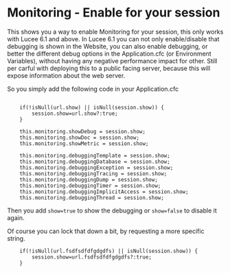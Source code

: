 <!--
{
  "title": "Monitoring - Enable for your session",
  "id": "monitoring-enable-for-your-session",
  "since": "6.1", 
  "categories": [
    "monitoring"
  ],
  "description": "Shows you a way to enable Monitoring for your session",
  "keywords": [
    "monitoring",
    "session"
  ]
}
-->
# Monitoring - Enable for your session

This shows you a way to enable Monitoring for your session, this only works with Lucee 6.1 and above.
In Lucee 6.1 you can not only enable/disable that debugging is shown in the Website, you can also enable debugging, or better the different debug options in the Application.cfc (or Environment Variables), without having any negative performance impact for other.
Still per carful with deploying this to a public facing server, because this will expose information about the web server.

So you simply add the following code in your Application.cfc
```lucee

	if(!isNull(url.show) || isNull(session.show)) {
		session.show=url.show?:true;
	}

	this.monitoring.showDebug = session.show;
	this.monitoring.showDoc = session.show;
	this.monitoring.showMetric = session.show;

	this.monitoring.debuggingTemplate = session.show;
	this.monitoring.debuggingDatabase = session.show;
	this.monitoring.debuggingException = session.show;
	this.monitoring.debuggingTracing = session.show;
	this.monitoring.debuggingDump = session.show;
	this.monitoring.debuggingTimer = session.show;
	this.monitoring.debuggingImplicitAccess = session.show;
	this.monitoring.debuggingThread = session.show;

```
Then you add `show=true` to show the debugging or `show=false` to disable it again.

Of course you can lock that down a bit, by requesting a more specific string.
```lucee
	if(!isNull(url.fsdfsdfdfgdgdfs) || isNull(session.show)) {
		session.show=url.fsdfsdfdfgdgdfs?:true;
	}
```